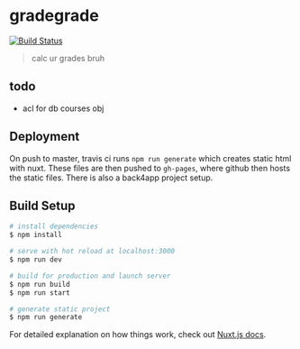 # gradegrade
[![Build Status](https://travis-ci.org/ezhang7423/vuegrades.svg?branch=master)](https://travis-ci.org/ezhang7423/vuegrades)
> calc ur grades bruh
## todo

* acl for db courses obj

## Deployment

On push to master, travis ci runs `npm run generate` which creates static html with nuxt. These files are then pushed to `gh-pages`, where github then
hosts the static files. There is also a back4app project setup.

## Build Setup

```bash
# install dependencies
$ npm install

# serve with hot reload at localhost:3000
$ npm run dev

# build for production and launch server
$ npm run build
$ npm run start

# generate static project
$ npm run generate
```

For detailed explanation on how things work, check out [Nuxt.js docs](https://nuxtjs.org).
